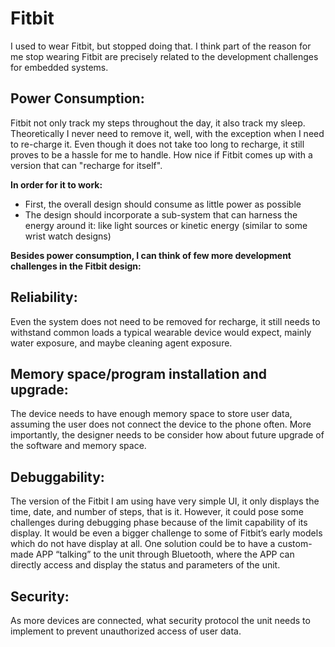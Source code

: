# Fitbit 
I used to wear Fitbit, but stopped doing that. I think part of the reason for me stop wearing Fitbit are precisely related to the development challenges for embedded systems.
## Power Consumption:
Fitbit not only track my steps throughout the day, it also track my sleep. Theoretically I never need to remove it, well, with the exception when I need to re-charge it. Even though it does not take too long to recharge, it still proves to be a hassle for me to handle. How nice if Fitbit comes up with a version that can "recharge for itself". 

**In order for it to work:**
* First, the overall design should consume as little power as possible
* The design should incorporate a sub-system that can harness the energy around it: like light sources or kinetic energy (similar to some wrist watch designs)

**Besides power consumption, I can think of few more development challenges in the Fitbit design:**
## Reliability:
Even the system does not need to be removed for recharge, it still needs to withstand common loads a typical wearable device would expect, mainly water exposure, and maybe cleaning agent exposure. 

## Memory space/program installation and upgrade:
The device needs to have enough memory space to store user data, assuming the user does not connect the device to the phone often. More importantly, the designer needs to be consider how about future upgrade of the software and memory space. 

## Debuggability:
The version of the Fitbit I am using have very simple UI, it only displays the time, date, and number of steps, that is it. However, it could pose some challenges during debugging phase because of the limit capability of its display. It would be even a bigger challenge to some of Fitbit’s early models which do not have display at all. One solution could be to have a custom-made APP “talking” to the unit through Bluetooth, where the APP can directly access and display the status and parameters of the unit.

## Security:
As more devices are connected, what security protocol the unit needs to implement to prevent unauthorized access of user data.
